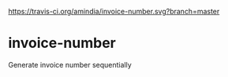 https://travis-ci.org/amindia/invoice-number.svg?branch=master

# invoice-number
Generate invoice number sequentially 
